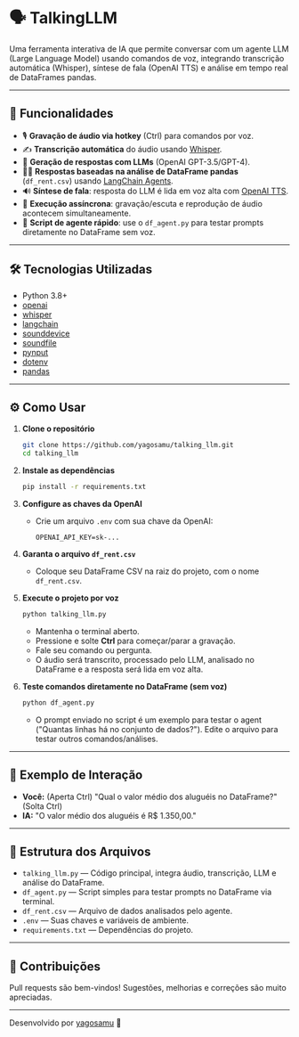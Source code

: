 # 🗣️ TalkingLLM

Uma ferramenta interativa de IA que permite conversar com um agente LLM (Large Language Model) usando comandos de voz, integrando transcrição automática (Whisper), síntese de fala (OpenAI TTS) e análise em tempo real de DataFrames pandas.

---

## 🚀 Funcionalidades

- 🎙️ **Gravação de áudio via hotkey** (Ctrl) para comandos por voz.
- ✍️ **Transcrição automática** do áudio usando [Whisper](https://github.com/openai/whisper).
- 🤖 **Geração de respostas com LLMs** (OpenAI GPT-3.5/GPT-4).
- 🧑‍💻 **Respostas baseadas na análise de DataFrame pandas** (`df_rent.csv`) usando [LangChain Agents](https://python.langchain.com/).
- 🔊 **Síntese de fala**: resposta do LLM é lida em voz alta com [OpenAI TTS](https://platform.openai.com/docs/guides/text-to-speech).
- 🔄 **Execução assíncrona**: gravação/escuta e reprodução de áudio acontecem simultaneamente.
- 🧪 **Script de agente rápido**: use o `df_agent.py` para testar prompts diretamente no DataFrame sem voz.

---

## 🛠️ Tecnologias Utilizadas

- Python 3.8+
- [openai](https://pypi.org/project/openai/)
- [whisper](https://github.com/openai/whisper)
- [langchain](https://python.langchain.com/)
- [sounddevice](https://python-sounddevice.readthedocs.io/)
- [soundfile](https://pysoundfile.readthedocs.io/)
- [pynput](https://pypi.org/project/pynput/)
- [dotenv](https://pypi.org/project/python-dotenv/)
- [pandas](https://pandas.pydata.org/)

---

## ⚙️ Como Usar

1. **Clone o repositório**
   ```bash
   git clone https://github.com/yagosamu/talking_llm.git
   cd talking_llm
   ```

2. **Instale as dependências**
   ```bash
   pip install -r requirements.txt
   ```

3. **Configure as chaves da OpenAI**
   - Crie um arquivo `.env` com sua chave da OpenAI:
     ```
     OPENAI_API_KEY=sk-...
     ```

4. **Garanta o arquivo `df_rent.csv`**
   - Coloque seu DataFrame CSV na raiz do projeto, com o nome `df_rent.csv`.

5. **Execute o projeto por voz**
   ```bash
   python talking_llm.py
   ```

   - Mantenha o terminal aberto.
   - Pressione e solte **Ctrl** para começar/parar a gravação.
   - Fale seu comando ou pergunta.
   - O áudio será transcrito, processado pelo LLM, analisado no DataFrame e a resposta será lida em voz alta.

6. **Teste comandos diretamente no DataFrame (sem voz)**
   ```bash
   python df_agent.py
   ```
   - O prompt enviado no script é um exemplo para testar o agent ("Quantas linhas há no conjunto de dados?"). Edite o arquivo para testar outros comandos/análises.

---

## 📝 Exemplo de Interação

- **Você:** (Aperta Ctrl) "Qual o valor médio dos aluguéis no DataFrame?" (Solta Ctrl)
- **IA:** "O valor médio dos aluguéis é R$ 1.350,00."

---

## 🧩 Estrutura dos Arquivos

- `talking_llm.py` — Código principal, integra áudio, transcrição, LLM e análise do DataFrame.
- `df_agent.py` — Script simples para testar prompts no DataFrame via terminal.
- `df_rent.csv` — Arquivo de dados analisados pelo agente.
- `.env` — Suas chaves e variáveis de ambiente.
- `requirements.txt` — Dependências do projeto.

---

## 🤝 Contribuições

Pull requests são bem-vindos! Sugestões, melhorias e correções são muito apreciadas.

---

Desenvolvido por [yagosamu](https://github.com/yagosamu) 🚀